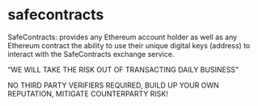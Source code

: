 # safecontracts

SafeContracts: provides any Ethereum account holder as well as any Ethereum contract the ability to use their unique digital keys (address) to interact with the SafeContracts exchange service.

“WE WILL TAKE THE RISK OUT OF TRANSACTING DAILY BUSINESS”

NO THIRD PARTY VERIFIERS REQUIRED, 
BUILD UP YOUR OWN REPUTATION,
MITIGATE COUNTERPARTY RISK!

